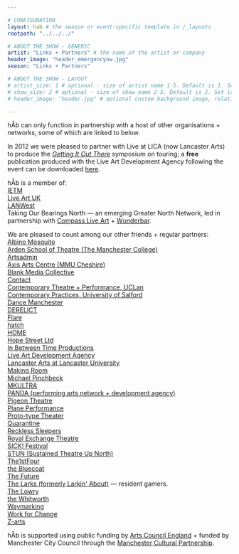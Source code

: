 ```yaml
---

# CONFIGURATION
layout: hab # the season or event-specific template in /_layouts
rootpath: "../../../"

# ABOUT THE SHOW - GENERIC
artist: "Links + Partners" # the name of the artist or company
header_image: "header_emergencynw.jpg"    
season: "Links + Partners" 

# ABOUT THE SHOW - LAYOUT
# artist_size: 1 # optional - size of artist name 1-5. Default is 1. Set longer names to lower values
# show_size: 2 # optional - size of show name 2-5. Default is 2. Set longer names to lower values
# header_image: "header.jpg" # optional custom background image, relative to current page

---
```

hÅb can only function in partnership with a host of other organisations + networks, some of which are linked to below.    

In 2012 we were pleased to partner with Live at LICA (now Lancaster Arts) to produce the [*Getting It Out There*](http://www.liveatlica.org/whats-on/symposium-getting-it-out-there) symposium on touring; a **free** publication produced with the Live Art Development Agency following the event can be downloaded [here](http://habmcr.posthaven.com/getting-it-out-there-publication-free-to-down).    
        
hÅb is a member of:    
[IETM](http://ietm.org)  
[Live Art UK](http://www.liveartuk.org)    
[LANWest](http://www.lanwest.org)   
Taking Our Bearings North — an emerging Greater North Network, led in partnership with [Compass Live Art](http://compassliveart.org.uk) + [Wunderbar](http://www.wunderbar.org.uk).    
         
We are pleased to count among our other friends + regular partners:    
[Albino Mosquito](http://www.albinomosquito.com)           
[Arden School of Theatre (The Manchester College)](http://www.themanchestercollege.ac.uk/subject-area/arden)    
[Artsadmin](http://www.artsadmin.co.uk)                
[Axis Arts Centre (MMU Cheshire)](http://www.axisartscentre.org.uk)    
[Blank Media Collective](http://blankmediacollective.org)    
[Contact](http://contactmcr.com)  
[Contemporary Theatre + Performance, UCLan](http://www.uclan.ac.uk/information/courses/ba_hons_contemporary_theatre_and_performance.php)    
[Contemporary Practices, University of Salford](http://www.salford.ac.uk/courses/performance-contemporary-practices?mode=ov)    
[Dance Manchester](http://www.dancemanchester.org)    
[DERELICT](http://www.derelictlive.org)       
[Flare](http://www.flarefestival.com)    
[hatch](http://www.hatchnottingham.org.uk)        
[HOME](http://homemcr.org)        
[Hope Street Ltd](http://www.hope-street.org)          
[In Between Time Productions](http://inbetweentime.co.uk)    
[Live Art Development Agency](http://www.thisisliveart.co.uk)          
[Lancaster Arts at Lancaster University](http://www.lancasterarts.org)       
[Making Room](http://making-room.co.uk)               
[Michael Pinchbeck](http://michaelpinchbeck.co.uk)         
[MKULTRA](http://www.mkultra.org.uk)    
[PANDA (performing arts network + development agency)](http://www.panda-arts.org.uk)        
[Pigeon Theatre](http://pigeontheatre.wordpress.com)    
[Plane Performance](http://www.planeperformance.co.uk)    
[Proto-type Theater](http://proto-type.org)    
[Quarantine](http://www.qtine.com)    
[Reckless Sleepers](http://www.reckless-sleepers.co.uk)         
[Royal Exchange Theatre](http://www.royalexchange.co.uk)        
[SICK! Festival](http://www.sickfestival.com)            
[STUN (Sustained Theatre Up North)](http://stunlive.com)         
[The1stFour](http://the1st4.blogspot.co.uk)       
[the Bluecoat](http://www.thebluecoat.org.uk)       
[The Future](http://www.the-future.co.uk)      
[The Larks (formerly Larkin' About)](http://www.the-larks.com) — resident gamers.    
[The Lowry](http://www.thelowry.com)      
[the Whitworth](http://www.whitworth.manchester.ac.uk)         
[Waymarking](http://www.waymarking.org.uk)          
[Work for Change](http://change.coop)   
[Z-arts](http://www.z-arts.org)    
       
hÅb is supported using public funding by [Arts Council England](http://www.artscouncil.org.uk) + funded by Manchester City Council through the [Manchester Cultural Partnership](http://www.manchesterculturalpartnership.org).
